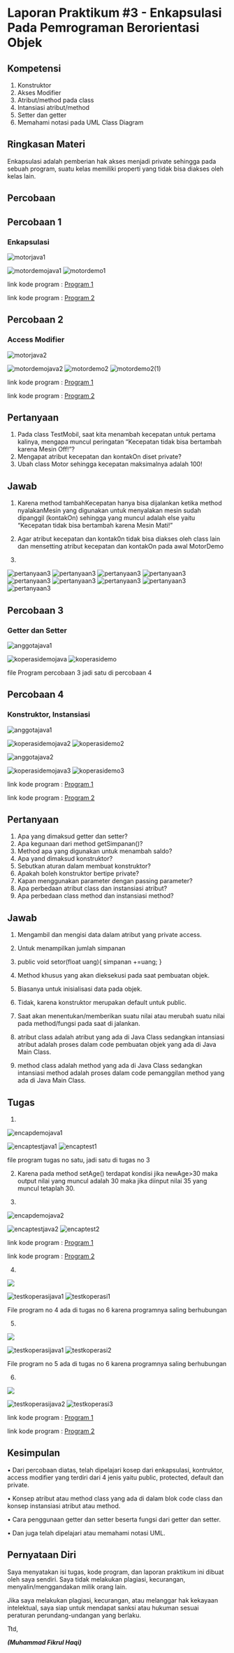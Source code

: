 # Laporan Praktikum #3 - Enkapsulasi Pada Pemrograman Berorientasi Objek 

## Kompetensi

1. Konstruktor
2. Akses Modifier
3. Atribut/method pada class
4. Intansiasi atribut/method 
5. Setter dan getter
6. Memahami notasi pada UML Class Diagram 

## Ringkasan Materi

Enkapsulasi adalah pemberian hak akses menjadi private sehingga pada sebuah program, suatu kelas memiliki properti yang tidak bisa diakses oleh kelas lain. 

## Percobaan

## Percobaan 1
### Enkapsulasi 

![motorjava1](img/motorjava1.PNG)

![motordemojava1](img/motordemojava1.PNG)
![motordemo1](img/motordemo1.PNG)

link kode program : [Program 1](../../src/3_Enkapsulasi/Motor1941723005Fikrul.java)

link kode program : [Program 2](../../src/3_Enkapsulasi/MotorDemo1941723005Fikrul.java)

## Percobaan 2
### Access Modifier

![motorjava2](img/motorjava2.PNG)

![motordemojava2](img/motordemojava2.PNG)
![motordemo2](img/motordemo2.PNG)
![motordemo2(1)](img/motordemo2(1).PNG)

link kode program : [Program 1](../../src/3_Enkapsulasi/Motor1941723005Fikrul.java)

link kode program : [Program 2](../../src/3_Enkapsulasi/MotorDemo1941723005.java)

## Pertanyaan

1. Pada class TestMobil, saat kita menambah kecepatan untuk pertama kalinya, mengapa
muncul peringatan “Kecepatan tidak bisa bertambah karena Mesin Off!”?  
2. Mengapat atribut kecepatan dan kontakOn diset private?  
3. Ubah class Motor sehingga kecepatan maksimalnya adalah 100!

## Jawab

1. Karena method tambahKecepatan hanya bisa dijalankan ketika method nyalakanMesin yang digunakan untuk menyalakan mesin sudah dipanggil (kontakOn) sehingga yang muncul adalah else yaitu “Kecepatan tidak bisa bertambah karena Mesin Mati!”

2. Agar atribut kecepatan dan kontak0n tidak bisa diakses oleh class lain dan mensetting atribut kecepatan dan kontakOn pada awal MotorDemo

3. 
![pertanyaan3](img/pertanyaanno3.PNG)
![pertanyaan3](img/pertanyaanno3result1.PNG)
![pertanyaan3](img/pertanyaanno3result2.PNG)
![pertanyaan3](img/pertanyaanno3result3.PNG)
![pertanyaan3](img/pertanyaanno3result4.PNG)
![pertanyaan3](img/pertanyaanno3result5.PNG)
![pertanyaan3](img/pertanyaanno3result6.PNG)
![pertanyaan3](img/pertanyaanno3result7.PNG)
![pertanyaan3](img/pertanyaanno3result8.PNG)

## Percobaan 3
### Getter dan Setter

![anggotajava1](img/anggotajava1.PNG)

![koperasidemojava](img/koperasidemojava1.PNG)
![koperasidemo](img/koperasidemo1.PNG)


file Program percobaan 3 jadi satu di percobaan 4

## Percobaan 4
### Konstruktor, Instansiasi

![anggotajava1](img/anggotajava1.PNG)

![koperasidemojava2](img/koperasidemojava2.PNG)
![koperasidemo2](img/koperasidemo2.PNG)

![anggotajava2](img/anggotajava1.PNG)

![koperasidemojava3](img/koperasidemojava1.PNG)
![koperasidemo3](img/koperasidemo1.PNG)

link kode program : [Program 1](../../src/3_Enkapsulasi/Anggota1941723005Fikrul.java)

link kode program : [Program 2](../../src/3_Enkapsulasi/KoperasiDemo1941723005Fikrul.java)

## Pertanyaan

1. Apa yang dimaksud getter dan setter?
2. Apa kegunaan dari method getSimpanan()?
3. Method apa yang digunakan untuk menambah saldo?
4. Apa yand dimaksud konstruktor?
5. Sebutkan aturan dalam membuat konstruktor?
6. Apakah boleh konstruktor bertipe private?
7. Kapan menggunakan parameter dengan passing parameter?
8. Apa perbedaan atribut class dan instansiasi atribut?
9. Apa perbedaan class method dan instansiasi method?
    
## Jawab

1. Mengambil dan mengisi data dalam atribut yang private access.

2. Untuk menampilkan jumlah simpanan 

3. public void setor(float uang){
		simpanan +=uang;
	}

4. Method khusus yang akan dieksekusi pada saat pembuatan objek.

5. Biasanya untuk inisialisasi data pada objek.

6. Tidak, karena konstruktor merupakan default untuk public.

7. Saat akan menentukan/memberikan suatu nilai atau merubah suatu nilai pada method/fungsi pada saat di jalankan.

8. atribut class adalah atribut yang ada di Java Class sedangkan intansiasi atribut adalah proses dalam code pembuatan objek yang ada di Java Main Class.

9. method class adalah method yang ada di Java Class sedangkan intansiasi method adalah proses dalam code pemanggilan method yang ada di Java Main Class.

## Tugas

1. 
![encapdemojava1](img/encapdemojava1.PNG)

![encaptestjava1](img/encaptestjava1.PNG)
![encaptest1](img/encaptest1.PNG)

file program tugas no satu, jadi satu di tugas no 3

2. Karena pada method setAge() terdapat kondisi jika newAge>30 maka output nilai yang muncul adalah 30 maka jika diinput nilai 35 yang muncul tetaplah 30.

3. 
![encapdemojava2](img/encapdemojava2.PNG)

![encaptestjava2](img/encaptestjava2.PNG)
![encaptest2](img/encaptest2.PNG)

link kode program : [Program 1](../../src/3_Enkapsulasi/EncapDemo1941723005Fikrul.java)

link kode program : [Program 2](../../src/3_Enkapsulasi/EncapTest1941723005Fikrul.java)

4. 
![](img/anggotaduajava1.PNG)

![testkoperasijava1](img/testkoperasijava1.PNG)
![testkoperasi1](img/testkoperasi1.PNG)
     
File program no 4 ada di tugas no 6 karena programnya saling berhubungan

5. 
![](img/anggotaduajava2.PNG)

![testkoperasijava1](img/testkoperasijava1.PNG)
![testkoperasi2](img/testkoperasi2.PNG)

File program no 5 ada di tugas no 6 karena programnya saling berhubungan

6. 
![](img/anggotaduajava2.PNG)

![testkoperasijava2](img/testkoperasijava2.PNG)
![testkoperasi3](img/testkoperasi3.PNG)

link kode program : [Program 1](../../src/3_Enkapsulasi/Anggota1941723005Fikrul.java)

link kode program : [Program 2](../../src/3_Enkapsulasi/TestKoperasi1941723005Fikrul.java)

## Kesimpulan

•	Dari percobaan diatas, telah dipelajari kosep dari enkapsulasi, kontruktor, access modifier yang terdiri dari 4 jenis yaitu public, protected, default dan private. 

• Konsep atribut atau method class yang ada di dalam blok code class dan konsep instansiasi atribut atau method. 

• Cara penggunaan getter dan setter beserta fungsi dari getter dan setter. 

• Dan juga telah dipelajari atau memahami notasi UML.

## Pernyataan Diri

Saya menyatakan isi tugas, kode program, dan laporan praktikum ini dibuat oleh saya sendiri. Saya tidak melakukan plagiasi, kecurangan, menyalin/menggandakan milik orang lain.

Jika saya melakukan plagiasi, kecurangan, atau melanggar hak kekayaan intelektual, saya siap untuk mendapat sanksi atau hukuman sesuai peraturan perundang-undangan yang berlaku.

Ttd,

***(Muhammad Fikrul Haqi)***